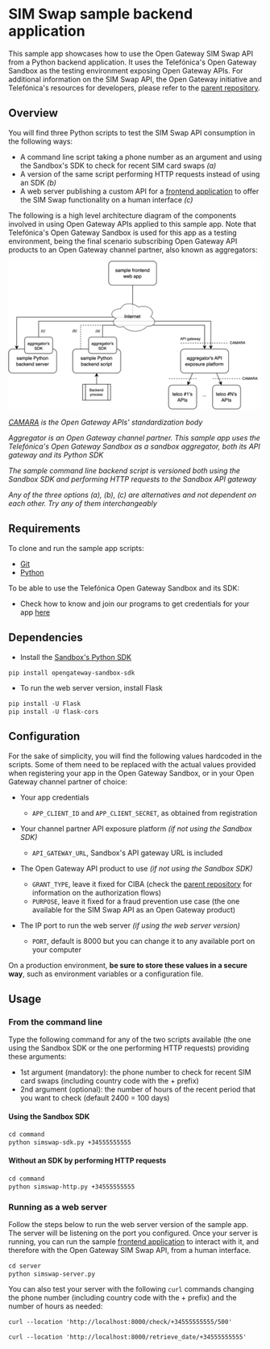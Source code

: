 # SIM Swap sample backend application

This sample app showcases how to use the Open Gateway SIM Swap API from a Python backend application. It uses the Telefónica's Open Gateway Sandbox as the testing environment exposing Open Gateway APIs. For additional information on the SIM Swap API, the Open Gateway initiative and Telefónica's resources for developers, please refer to the [parent repository](https://github.com/Telefonica/opengateway-samples-simswap).

## Overview

You will find three Python scripts to test the SIM Swap API consumption in the following ways:
- A command line script taking a phone number as an argument and using the Sandbox's SDK to check for recent SIM card swaps *(a)*
- A version of the same script performing HTTP requests instead of using an SDK *(b)*
- A web server publishing a custom API for a [frontend application](https://github.com/Telefonica/opengateway-samples-simswap-frontend) to offer the SIM Swap functionality on a human interface *(c)*

The following is a high level architecture diagram of the components involved in using Open Gateway APIs applied to this sample app. Note that Telefónica's Open Gateway Sandbox is used for this app as a testing environment, being the final scenario subscribing Open Gateway API products to an Open Gateway channel partner, also known as aggregators:

![High level architecture diagram](architecture.png)

*[CAMARA](https://camaraproject.org) is the Open Gateway APIs' standardization body*

*Aggregator is an Open Gateway channel partner. This sample app uses the Telefónica's Open Gateway Sandbox as a sandbox aggregator, both its API gateway and its Python SDK*

*The sample command line backend script is versioned both using the Sandbox SDK and performing HTTP requests to the Sandbox API gateway*

*Any of the three options _(a)_, _(b)_, _(c)_ are alternatives and not dependent on each other. Try any of them interchangeably*

## Requirements

To clone and run the sample app scripts:
- [Git](https://git-scm.com/downloads)
- [Python](https://www.python.org/downloads/)

To be able to use the Telefónica Open Gateway Sandbox and its SDK:
- Check how to know and join our programs to get credentials for your app [here](https://github.com/Telefonica/opengateway-samples-simswap#sample-app)

## Dependencies

- Install the [Sandbox's Python SDK](https://pypi.org/project/opengateway-sandbox-sdk/)
```Shell
pip install opengateway-sandbox-sdk
```

- To run the web server version, install Flask
```Shell
pip install -U Flask
pip install -U flask-cors
```

## Configuration

For the sake of simplicity, you will find the following values hardcoded in the scripts. Some of them need to be replaced with the actual values provided when registering your app in the Open Gateway Sandbox, or in your Open Gateway channel partner of choice:

- Your app credentials
	- `APP_CLIENT_ID` and `APP_CLIENT_SECRET`, as obtained from registration

- Your channel partner API exposure platform _(if not using the Sandbox SDK)_
	- `API_GATEWAY_URL`, Sandbox's API gateway URL is included

- The Open Gateway API product to use _(if not using the Sandbox SDK)_
	- `GRANT_TYPE`, leave it fixed for CIBA (check the [parent repository](https://github.com/Telefonica/opengateway-samples-simswap) for information on the authorization flows)
	- `PURPOSE`, leave it fixed for a fraud prevention use case (the one available for the SIM Swap API as an Open Gateway product)

- The IP port to run the web server _(if using the web server version)_
	- `PORT`, default is 8000 but you can change it to any available port on your computer

On a production environment, **be sure to store these values in a secure way**, such as environment variables or a configuration file.

## Usage

### From the command line

Type the following command for any of the two scripts available (the one using the Sandbox SDK or the one performing HTTP requests) providing these arguments:
- 1st argument (mandatory): the phone number to check for recent SIM card swaps (including country code with the + prefix)
- 2nd argument (optional): the number of hours of the recent period that you want to check (default 2400 = 100 days)

#### Using the Sandbox SDK

```Shell
cd command
python simswap-sdk.py +34555555555
```

#### Without an SDK by performing HTTP requests

```Shell
cd command
python simswap-http.py +34555555555
```

### Running as a web server

Follow the steps below to run the web server version of the sample app. The server will be listening on the port you configured. Once your server is running, you can run the sample [frontend application](https://github.com/Telefonica/opengateway-samples-simswap-frontend) to interact with it, and therefore with the Open Gateway SIM Swap API, from a human interface.

```Shell
cd server
python simswap-server.py
```

You can also test your server with the following `curl` commands changing the phone number (including country code with the + prefix) and the number of hours as needed:

```Shell
curl --location 'http://localhost:8000/check/+34555555555/500'
```

```Shell
curl --location 'http://localhost:8000/retrieve_date/+34555555555'
```
